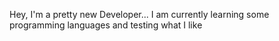 Hey, I'm a pretty new Developer...
I am currently learning some programming languages and testing what I like
